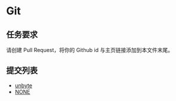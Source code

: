 # Git

## 任务要求

请创建 Pull Request，将你的 Github id 与主页链接添加到本文件末尾。

## 提交列表

- [unbyte](https://github.com/unbyte)
- [NONE](https://baidu.com)